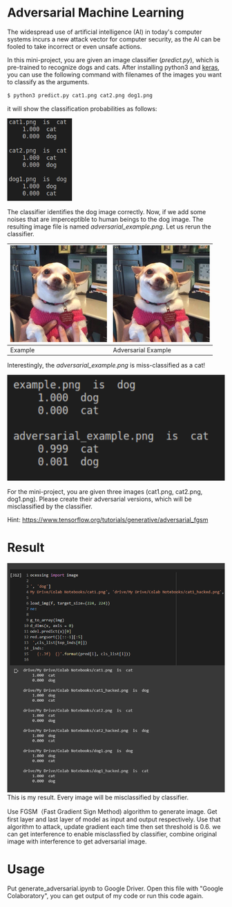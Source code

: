 # Adversarial Machine Learning

The widespread use of artificial intelligence (AI) in today's computer systems incurs a new attack vector for computer security, as the AI can be fooled to take incorrect or even unsafe actions.

In this mini-project, you are given an image classifier (<em>predict.py</em>), which is pre-trained to recognize dogs and cats. After installing python3 and [keras](https://keras.io/), you can use the following command with filenames of the images you want to classify as the arguments.

```bash
$ python3 predict.py cat1.png cat2.png dog1.png
```

it will show the classification probabilities as follows:

![image](classification_result.png)

The classifier identifies the dog image correctly. Now, if we add some noises that are imperceptible to human beings to the dog image. The resulting image file is named *adversarial_example.png*. Let us rerun the classifier.

| ![image](example.png)  | ![image](adversarial_example.png)   |
|---|---|
| Example | Adversarial Example   |

Interestingly, the *adversarial_example.png* is miss-classified as a cat!

![image](adversarial_classification.png)

For the mini-project, you are given three images (cat1.png, cat2.png, dog1.png). Please create their adversarial versions, which will be misclassified by the classifier.

Hint: https://www.tensorflow.org/tutorials/generative/adversarial_fgsm  

# Result
![image](result.png)
This is my result. Every image will be misclassified by classifier.

Use FGSM（Fast Gradient Sign Method) algorithm to generate image. Get first layer and last layer of model as input and output respectively. Use that algorithm to attack, update gradient each time then set threshold is 0.6. we can get interference to enable misclassfied by classifier, combine original image with interference to get adversarial image.

# Usage
Put generate_adversarial.ipynb to Google Driver. Open this file with "Google Colaboratory", you can get output of my code or run this code again.
